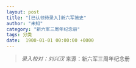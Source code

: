 ```yaml
---
layout: post
title: "[已认领待录入]新六军简史"
author: "未知"
category: "新六军三周年纪念册"
tags: 分类
date:  1900-01-01 00:00:00 +0000
---
```

> *录入校对：刘兴汉*
> 来源：新六军三周年纪念册